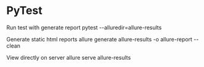 # PyTest

Run test with generate report 
pytest --alluredir=allure-results


Generate static html reports 
allure generate allure-results -o allure-report --clean

View directly on server 
allure serve allure-results
